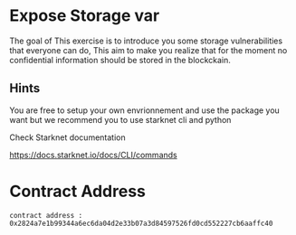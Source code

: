
# Expose Storage var

The goal of This exercise is to introduce you some storage vulnerabilities that everyone can do,
This aim to make you realize that for the moment no confidential information should be stored in the blockckain.

## Hints

You are free to setup your own envrionnement and use the package you want but we recommend you to use starknet cli and python

Check Starknet documentation

https://docs.starknet.io/docs/CLI/commands

# Contract Address

```
contract address :
0x2824a7e1b99344a6ec6da04d2e33b07a3d84597526fd0cd552227cb6aaffc40
```
